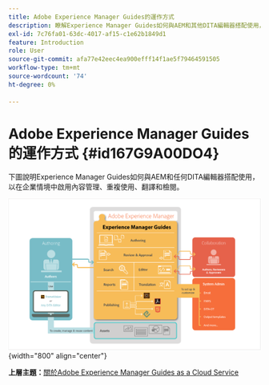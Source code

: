 ```yaml
---
title: Adobe Experience Manager Guides的運作方式
description: 瞭解Experience Manager Guides如何與AEM和其他DITA編輯器搭配使用，以增強企業情境中的內容管理、重複使用、翻譯和審閱。
exl-id: 7c76fa01-63dc-4017-af15-c1e62b1849d1
feature: Introduction
role: User
source-git-commit: afa77e42eec4ea900efff14f1ae5f79464591505
workflow-type: tm+mt
source-wordcount: '74'
ht-degree: 0%

---
```


# Adobe Experience Manager Guides的運作方式 {#id167G9A00DO4}

下圖說明Experience Manager Guides如何與AEM和任何DITA編輯器搭配使用，以在企業情境中啟用內容管理、重複使用、翻譯和檢閱。

![](images/xml-add-on-how-it-works.png){width="800" align="center"}


**上層主題：**[&#x200B;關於Adobe Experience Manager Guides as a Cloud Service](intro.md)
